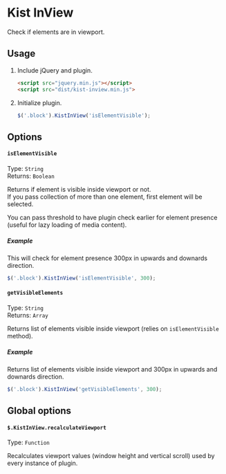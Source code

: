 # Kist InView

Check if elements are in viewport.

## Usage

1. Include jQuery and plugin.  

    ```html
    <script src="jquery.min.js"></script>
    <script src="dist/kist-inview.min.js">
    ```

2. Initialize plugin.

    ```javascript
    $('.block').KistInView('isElementVisible');
    ```

## Options

#### `isElementVisible`

Type: `String`  
Returns: `Boolean`

Returns if element is visible inside viewport or not.  
If you pass collection of more than one element, first element will be selected.

You can pass threshold to have plugin check earlier for element presence
(useful for lazy loading of media content).

##### Example

This will check for element presence 300px in upwards and downards direction.

```javascript
$('.block').KistInView('isElementVisible', 300);
```

#### `getVisibleElements`

Type: `String`  
Returns: `Array`

Returns list of elements visible inside viewport
(relies on `isElementVisible` method).

##### Example

Returns list of elements visible inside viewport and 300px in upwards
and downards direction.

```javascript
$('.block').KistInView('getVisibleElements', 300);
```

## Global options

#### `$.KistInView.recalculateViewport`

Type: `Function`

Recalculates viewport values (window height and vertical scroll)
used by every instance of plugin.
